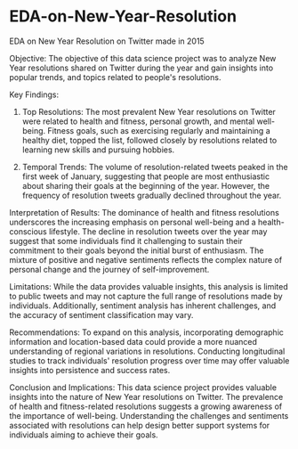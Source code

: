 # EDA-on-New-Year-Resolution
EDA on New Year Resolution on Twitter made in 2015

Objective:
The objective of this data science project was to analyze New Year resolutions shared on Twitter during the year and gain insights into popular trends, and topics related to people's resolutions.

Key Findings:
1. Top Resolutions: The most prevalent New Year resolutions on Twitter were related to health and fitness, personal growth, and mental well-being. Fitness goals, such as exercising regularly and maintaining a healthy diet, topped the list, followed closely by resolutions related to learning new skills and pursuing hobbies.

2. Temporal Trends: The volume of resolution-related tweets peaked in the first week of January, suggesting that people are most enthusiastic about sharing their goals at the beginning of the year. However, the frequency of resolution tweets gradually declined throughout the year.

Interpretation of Results:
The dominance of health and fitness resolutions underscores the increasing emphasis on personal well-being and a health-conscious lifestyle. The decline in resolution tweets over the year may suggest that some individuals find it challenging to sustain their commitment to their goals beyond the initial burst of enthusiasm. The mixture of positive and negative sentiments reflects the complex nature of personal change and the journey of self-improvement.

Limitations:
While the data provides valuable insights, this analysis is limited to public tweets and may not capture the full range of resolutions made by individuals. Additionally, sentiment analysis has inherent challenges, and the accuracy of sentiment classification may vary.

Recommendations:
To expand on this analysis, incorporating demographic information and location-based data could provide a more nuanced understanding of regional variations in resolutions. Conducting longitudinal studies to track individuals' resolution progress over time may offer valuable insights into persistence and success rates.

Conclusion and Implications:
This data science project provides valuable insights into the nature of New Year resolutions on Twitter. The prevalence of health and fitness-related resolutions suggests a growing awareness of the importance of well-being. Understanding the challenges and sentiments associated with resolutions can help design better support systems for individuals aiming to achieve their goals.
